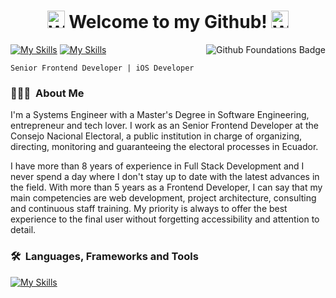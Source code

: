 <p align="center">
  <h1 align="center">
    <img src="https://i.giphy.com/w1OBpBd7kJqHrJnJ13.webp" width="28px" alt="Welcome hand" /> Welcome to my Github! <img src="https://i.giphy.com/w1OBpBd7kJqHrJnJ13.webp" width="28px" alt="Welcome hand" />
  </h1>
</p>

<a href="https://www.credly.com/badges/422dab74-fb3b-4402-9c0e-a0658a2327fd/linked_in_profile" target="_blank">
  <img alt="Github Foundations Badge" src="https://images.credly.com/size/120x120/images/024d0122-724d-4c5a-bd83-cfe3c4b7a073/image.png" align="right"/>
</a>

[![My Skills](https://skillicons.dev/icons?i=linkedin)](https://www.linkedin.com/in/marcosklender/en/)
[![My Skills](https://skillicons.dev/icons?i=gmail)](mailto:marcosklender@gmail.com)

`` Senior Frontend Developer | iOS Developer ``

### 👨🏻‍💻 &nbsp;About Me

I'm a Systems Engineer with a Master's Degree in Software Engineering, entrepreneur and tech lover. I work as an Senior Frontend Developer at the Consejo Nacional Electoral, a public institution in charge of organizing, directing, monitoring and guaranteeing the electoral processes in Ecuador.

I have more than 8 years of experience in Full Stack Development and I never spend a day where I don't stay up to date with the latest advances in the field. With more than 5 years as a Frontend Developer, I can say that my main competencies are web development, project architecture, consulting and continuous staff training. My priority is always to offer the best experience to the final user without forgetting accessibility and attention to detail.

### 🛠 &nbsp;Languages, Frameworks and Tools

[![My Skills](https://skillicons.dev/icons?i=html,css,js,ts,react,nextjs,vue,remix,astro,redux,pinia,vite,tailwind,sass,bootstrap,figma,svg,jest,vitest,nodejs,postman,git,github,vscode,docker,cloudflare,aws,azure,supabase,mongodb,mysql,postgres,pnpm,npm,yarn,bun&perline=12)](https://skillicons.dev)
